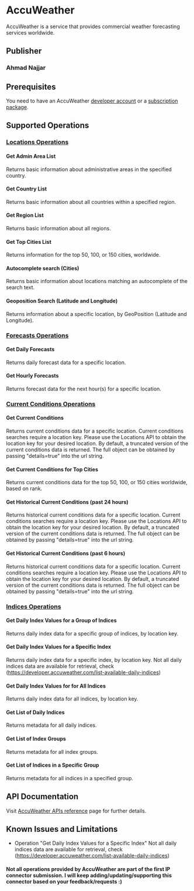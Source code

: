 # AccuWeather
AccuWeather is a service that provides commercial weather forecasting services worldwide.

## Publisher
### Ahmad Najjar

## Prerequisites
You need to have an AccuWeather [developer account](https://developer.accuweather.com/) or a [subscription package](https://developer.accuweather.com/packages).

## Supported Operations
### [Locations Operations](https://developer.accuweather.com/accuweather-locations-api/apis)
#### Get Admin Area List
Returns basic information about administrative areas in the specified country.

#### Get Country List
Returns basic information about all countries within a specified region.

#### Get Region List
Returns basic information about all regions.

#### Get Top Cities List
Returns information for the top 50, 100, or 150 cities, worldwide.

#### Autocomplete search (Cities)
Returns basic information about locations matching an autocomplete of the search text.

#### Geoposition Search (Latitude and Longitude)
Returns information about a specific location, by GeoPosition (Latitude and Longitude).

### [Forecasts Operations](https://developer.accuweather.com/accuweather-forecast-api/apis)
#### Get Daily Forecasts
Returns daily forecast data for a specific location.

#### Get Hourly Forecasts
Returns forecast data for the next hour(s) for a specific location.

### [Current Conditions Operations](https://developer.accuweather.com/accuweather-current-conditions-api/apis)
#### Get Current Conditions
Returns current conditions data for a specific location. Current conditions searches require a location key. Please use the Locations API to obtain the location key for your desired location. By default, a truncated version of the current conditions data is returned. The full object can be obtained by passing "details=true" into the url string.

#### Get Current Conditions for Top Cities
Returns current conditions data for the top 50, 100, or 150 cities worldwide, based on rank.

#### Get Historical Current Conditions (past 24 hours)
Returns historical current conditions data for a specific location. Current conditions searches require a location key. Please use the Locations API to obtain the location key for your desired location. By default, a truncated version of the current conditions data is returned. The full object can be obtained by passing "details=true" into the url string.

#### Get Historical Current Conditions (past 6 hours)
Returns historical current conditions data for a specific location. Current conditions searches require a location key. Please use the Locations API to obtain the location key for your desired location. By default, a truncated version of the current conditions data is returned. The full object can be obtained by passing "details=true" into the url string.

### [Indices Operations](https://developer.accuweather.com/accuweather-indices-api/apis)
#### Get Daily Index Values for a Group of Indices
Returns daily index data for a specific group of indices, by location key.

#### Get Daily Index Values for a Specific Index
Returns daily index data for a specific index, by location key. Not all daily indices data are available for retrieval, check (https://developer.accuweather.com/list-available-daily-indices)

#### Get Daily Index Values for for All Indices
Returns daily index data for all indices, by location key.

#### Get List of Daily Indices
Returns metadata for all daily indices.

#### Get List of Index Groups
Returns metadata for all index groups.

#### Get List of Indices in a Specific Group
Returns metadata for all indices in a specified group.

## API Documentation
Visit [AccuWeather APIs reference](https://developer.accuweather.com/apis) page for further details.

## Known Issues and Limitations
* Operation "Get Daily Index Values for a Specific Index"
Not all daily indices data are available for retrieval, check (https://developer.accuweather.com/list-available-daily-indices)

#### Not all operations provided by AccuWeather are part of the first IP connector submission. I will keep adding/updating/supporting this connector based on your feedback/requests :)
